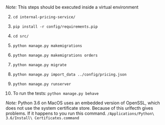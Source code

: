 *Note:* This steps should be executed inside a virtual environment

2. `cd internal-pricing-service/`
3. `pip install -r config/requirements.pip`
4. `cd src/`
5. `python manage.py makemigrations`
6. `python manage.py makemigrations orders`
7. `python manage.py migrate`
8. `python manage.py import_data ../config/pricing.json`
9. `python manage.py runserver`


10. To run the tests: `python manage.py behave`

*Note:* Python 3.6 on MacOS uses an embedded version of OpenSSL,
which does not use the system certificate store. Because of this
urlfecth gives problems. If it happens to you run this command.
`/Applications/Python\ 3.6/Install\ Certificates.command`